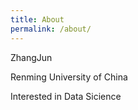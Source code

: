 ```yaml
---
title: About
permalink: /about/
---
```


ZhangJun

Renming University of China

Interested in Data Sicience
